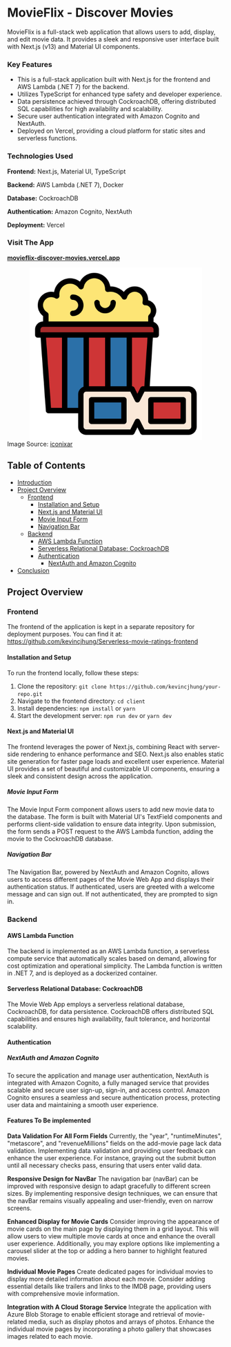 # MovieFlix - Discover Movies

MovieFlix is a full-stack web application that allows users to add, display, and edit movie data. It provides a sleek and responsive user interface built with Next.js (v13) and Material UI components.

### Key Features
* This is a full-stack application built with Next.js for the frontend and AWS Lambda (.NET 7) for the backend.
* Utilizes TypeScript for enhanced type safety and developer experience.
* Data persistence achieved through CockroachDB, offering distributed SQL capabilities for high availability and scalability.
* Secure user authentication integrated with Amazon Cognito and NextAuth.
* Deployed on Vercel, providing a cloud platform for static sites and serverless functions.

### Technologies Used
**Frontend:** Next.js, Material UI, TypeScript

**Backend:** AWS Lambda (.NET 7), Docker

**Database:** CockroachDB

**Authentication:** Amazon Cognito, NextAuth

**Deployment:** Vercel

### Visit The App

[**movieflix-discover-movies.vercel.app**](https://movieflix-discover-movies.vercel.app)
<div style="display: flex; justify-content: center;">
  <img src="/client/public/favicon.ico" alt="Movie Web App Logo" width="400" height="400" />
</div>
Image Source: <a href="https://www.flaticon.com/free-icons/google-play-movie" title="google play movie icons">iconixar</a>




## Table of Contents

- [Introduction](#introduction)
- [Project Overview](#project-overview)
  - [Frontend](#frontend)
    - [Installation and Setup](#installation-and-setup)
    - [Next.js and Material UI](#nextjs-and-material-ui)
    - [Movie Input Form](#movie-input-form)
    - [Navigation Bar](#navigation-bar)
  - [Backend](#backend)
    - [AWS Lambda Function](#aws-lambda-function)
    - [Serverless Relational Database: CockroachDB](#serverless-relational-database-cockroachdb)
    - [Authentication](#authentication)
      - [NextAuth and Amazon Cognito](#nextauth-and-amazon-cognito)
- [Conclusion](#conclusion)



## Project Overview



### Frontend

The frontend of the application is kept in a separate repository for deployment purposes. You can find it at: 
https://github.com/kevincjhung/Serverless-movie-ratings-frontend

#### Installation and Setup

To run the frontend locally, follow these steps:

1. Clone the repository: `git clone https://github.com/kevincjhung/your-repo.git`
2. Navigate to the frontend directory: `cd client`
3. Install dependencies: `npm install` or `yarn`
4. Start the development server: `npm run dev` or `yarn dev`

#### Next.js and Material UI

The frontend leverages the power of Next.js, combining React with server-side rendering to enhance performance and SEO. Next.js also enables static site generation for faster page loads and excellent user experience. Material UI provides a set of beautiful and customizable UI components, ensuring a sleek and consistent design across the application.

##### Movie Input Form

The Movie Input Form component allows users to add new movie data to the database. The form is built with Material UI's TextField components and performs client-side validation to ensure data integrity. Upon submission, the form sends a POST request to the AWS Lambda function, adding the movie to the CockroachDB database.

##### Navigation Bar

The Navigation Bar, powered by NextAuth and Amazon Cognito, allows users to access different pages of the Movie Web App and displays their authentication status. If authenticated, users are greeted with a welcome message and can sign out. If not authenticated, they are prompted to sign in.

### Backend

#### AWS Lambda Function

The backend is implemented as an AWS Lambda function, a serverless compute service that automatically scales based on demand, allowing for cost optimization and operational simplicity. The Lambda function is written in .NET 7, and is deployed as a dockerized container.


#### Serverless Relational Database: CockroachDB

The Movie Web App employs a serverless relational database, CockroachDB, for data persistence. CockroachDB offers distributed SQL capabilities and ensures high availability, fault tolerance, and horizontal scalability. 

#### Authentication

##### NextAuth and Amazon Cognito

To secure the application and manage user authentication, NextAuth is integrated with Amazon Cognito, a fully managed service that provides scalable and secure user sign-up, sign-in, and access control. Amazon Cognito ensures a seamless and secure authentication process, protecting user data and maintaining a smooth user experience.

#### Features To Be implemented

**Data Validation For All Form Fields**
Currently, the "year", "runtimeMinutes", "metascore", and "revenueMillions" fields on the add-movie page lack data validation. Implementing data validation and providing user feedback can enhance the user experience. For instance, graying out the submit button until all necessary checks pass, ensuring that users enter valid data.

**Responsive Design for NavBar**
The navigation bar (navBar) can be improved with responsive design to adapt gracefully to different screen sizes. By implementing responsive design techniques, we can ensure that the navBar remains visually appealing and user-friendly, even on narrow screens.

**Enhanced Display for Movie Cards**
Consider improving the appearance of movie cards on the main page by displaying them in a grid layout. This will allow users to view multiple movie cards at once and enhance the overall user experience. Additionally, you may explore options like implementing a carousel slider at the top or adding a hero banner to highlight featured movies.

**Individual Movie Pages**
Create dedicated pages for individual movies to display more detailed information about each movie. Consider adding essential details like trailers and links to the IMDB page, providing users with comprehensive movie information.

**Integration with A Cloud Storage Service**
Integrate the application with Azure Blob Storage to enable efficient storage and retrieval of movie-related media, such as display photos and arrays of photos. Enhance the individual movie pages by incorporating a photo gallery that showcases images related to each movie.
